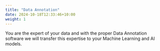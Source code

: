 ```yaml
---
title: "Data Annotation"
date: 2024-10-18T12:33:46+10:00
weight: 1
---
```



You are the expert of your data and with the proper Data Annotation software we will transfer this expertise to your Machine Learning and AI models.